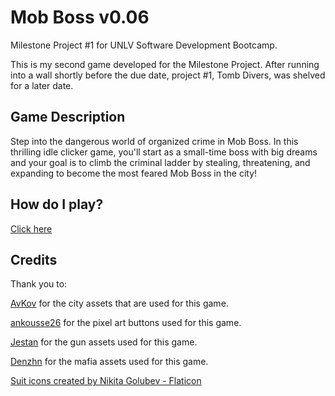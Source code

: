 # Mob Boss v0.06

Milestone Project #1 for UNLV Software Development Bootcamp.

This is my second game developed for the Milestone Project. After running into a wall shortly before the due date, project #1, Tomb Divers, was shelved for a later date.

## Game Description

Step into the dangerous world of organized crime in Mob Boss. In this thrilling idle clicker game, you'll start as a small-time boss with big dreams and your goal is to climb the criminal ladder by stealing, threatening, and expanding to become the most feared Mob Boss in the city!

## How do I play?

[Click here](https://zachplatypus.github.io/Mob-Boss/)

## Credits

Thank you to:

[AvKov](https://avkov.itch.io/city-tilemap-32x32) for the city assets that are used for this game.

[ankousse26](https://ankousse26.itch.io/pixel-art-boutons) for the pixel art buttons used for this game.

[Jestan](https://jestan.itch.io/weapons-pack) for the gun assets used for this game.

[Denzhn](https://denzhn.itch.io/pixelart-mafia-characters) for the mafia assets used for this game.

[Suit icons created by Nikita Golubev - Flaticon](https://www.flaticon.com/free-icons/suit)